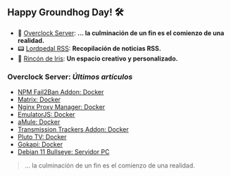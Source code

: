 ## Happy Groundhog Day! 🛠️

- 🤖 [Overclock Server](https://lordpedal.github.io/ "Overclock Server"): **... la culminación de un fin es el comienzo de una realidad.**
- 📟 [Lordpedal RSS](https://lordpedal.github.io/lordpedal "Lordpedal RSS"): **Recopilación de noticias RSS.**
- 🌈 [Rincón de Iris](https://rincondeiris.club/ "Rincón de Iris"): **Un espacio creativo y personalizado.**

### Overclock Server: *Últimos artículos*

- [NPM Fail2Ban Addon: Docker](https://lordpedal.github.io/gnu/linux/docker/npmf2b-docker/)
- [Matrix: Docker](https://lordpedal.github.io/gnu/linux/docker/matrix-docker/)
- [Nginx Proxy Manager: Docker](https://lordpedal.github.io/gnu/linux/docker/npm-docker/)
- [EmulatorJS: Docker](https://lordpedal.github.io/gnu/linux/docker/emulatorjs-docker/)
- [aMule: Docker](https://lordpedal.github.io/gnu/linux/docker/amule-docker/)
- [Transmission Trackers Addon: Docker](https://lordpedal.github.io/gnu/linux/docker/trackers-docker/)
- [Pluto TV: Docker](https://lordpedal.github.io/gnu/linux/docker/plutotv-docker/)
- [Gokapi: Docker](https://lordpedal.github.io/gnu/linux/docker/gokapi-docker/)
- [Debian 11 Bullseye: Servidor PC](https://lordpedal.github.io/gnu/linux/debian-11-servidor/)

> ... la culminación de un fin es el comienzo de una realidad.
